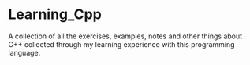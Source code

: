 # Learning_Cpp
A collection of all the exercises, examples, notes and other things about C++ collected through my learning experience with this programming language.
